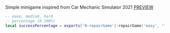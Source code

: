 Simple minigame inspired from Car Mechanic Simulator 2021 [PREVIEW](https://streamable.com/3nbj7c)
```lua
-- ease, medium, hard
-- percentage (0-100%)
local successPercentage = exports['0-repairGame']:repairGame('easy', 'text')
```
